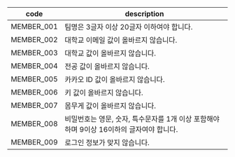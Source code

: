 |        code        | description                                          |
|----------------|------------------------------------------------------|
|MEMBER_001  | 팀명은 3글자 이상 20글자 이하여야 합니다.                            |
|MEMBER_002         | 대학교 이메일 값이 올바르지 않습니다.                                |
|MEMBER_003           | 대학교 값이 올바르지 않습니다.                                      
|MEMBER_004           | 전공 값이 올바르지 않습니다.                         
|MEMBER_005 | 카카오 ID 값이 올바르지 않습니다.                                 
|MEMBER_006 | 키 값이 올바르지 않습니다.                                      |
|MEMBER_007 | 몸무게 값이 올바르지 않습니다.                                    |
|MEMBER_008 | 비밀번호는 영문, 숫자, 특수문자를 1개 이상 포함해야하며 9이상 16이하의 글자여야 합니다. |
|MEMBER_009| 로그인 정보가 맞지 않습니다.                                     |
